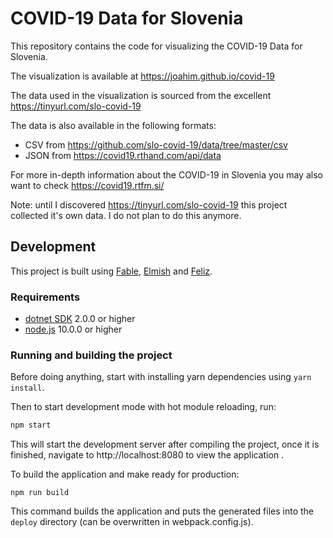 # COVID-19 Data for Slovenia

This repository contains the code for visualizing the COVID-19 Data for Slovenia.

The visualization is available at https://joahim.github.io/covid-19

The data used in the visualization is sourced from the excellent https://tinyurl.com/slo-covid-19

The data is also available in the following formats:

* CSV from https://github.com/slo-covid-19/data/tree/master/csv
* JSON from https://covid19.rthand.com/api/data

For more in-depth information about the COVID-19 in Slovenia you may also want to check https://covid19.rtfm.si/

Note: until I discovered https://tinyurl.com/slo-covid-19 this project collected it's own data. I do not plan to do this anymore.


## Development

This project is built using [Fable](http://fable.io/), [Elmish](https://fable-elmish.github.io/) and [Feliz](https://github.com/Zaid-Ajaj/Feliz).

### Requirements

* [dotnet SDK](https://www.microsoft.com/net/download/core) 2.0.0 or higher
* [node.js](https://nodejs.org) 10.0.0 or higher

### Running and building the project

Before doing anything, start with installing yarn dependencies using `yarn install`.

Then to start development mode with hot module reloading, run:
```bash
npm start
```
This will start the development server after compiling the project, once it is finished, navigate to http://localhost:8080 to view the application .

To build the application and make ready for production:
```
npm run build
```
This command builds the application and puts the generated files into the `deploy` directory (can be overwritten in webpack.config.js).
